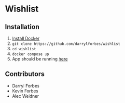 # Wishlist

## Installation
1. [Install Docker](https://docs.docker.com/desktop/)
1. `git clone https://github.com/darrylforbes/wishlist`
1. `cd wishlist`
1. `docker compose up`
1. App should be running [here](http://localhost:3000)

## Contributors
- Darryl Forbes
- Kevin Forbes
- Alec Weidner

